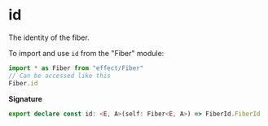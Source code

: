 # id

The identity of the fiber.

To import and use `id` from the "Fiber" module:

```ts
import * as Fiber from "effect/Fiber"
// Can be accessed like this
Fiber.id
```

**Signature**

```ts
export declare const id: <E, A>(self: Fiber<E, A>) => FiberId.FiberId
```
